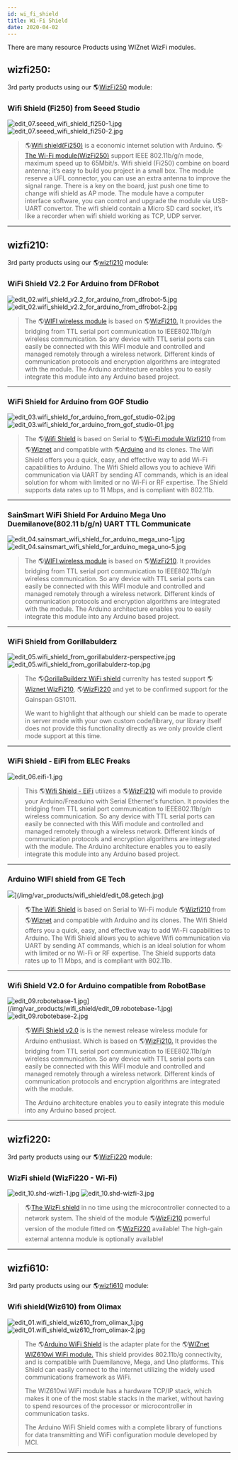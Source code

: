 ```yaml
---
id: wi_fi_shield
title: Wi-Fi Shield
date: 2020-04-02
---
```


There are many resource Products using WIZnet WizFi modules.

## wizfi250:

3rd party products using our 🌎[WizFi250](WizFi250.md)
module:  

### Wifi Shield (Fi250) from Seeed Studio

![edit\_07.seeed\_wifi\_shield\_fi250-1.jpg](/img/var_products/wifi_shield/edit_07.seeed_wifi_shield_fi250-1.jpg)
![edit\_07.seeed\_wifi\_shield\_fi250-2.jpg](/img/var_products/wifi_shield/edit_07.seeed_wifi_shield_fi250-2.jpg)

> 🌎[Wifi
> shield(Fi250)](http://www.seeedstudio.com/depot/Wifi-Shield-Fi250-p-1719.html?cPath=19_20)
> is a economic internet solution with Arduino. 🌎[The Wi-Fi
> module(WizFi250)](WizFi250.md) support IEEE 802.11b/g/n
> mode, maximum speed up to 65Mbit/s. Wifi shield (Fi250) combine on
> board antenna; it’s easy to build you project in a small box. The
> module reserve a UFL connector, you can use an extra antenna to
> improve the signal range. There is a key on the board, just push one
> time to change wifi shield as AP mode. The module have a computer
> interface software, you can control and upgrade the module via
> USB-UART convertor. The wifi shield contain a Micro SD card socket,
> it’s like a recorder when wifi shield working as TCP, UDP server.

-----
## wizfi210:

3rd party products using our
🌎[wizfi210](http://wiznet.co.kr/sub_modules/en/product/Product_Detail.asp?cate1=5&cate2=43&cate3=0&pid=1132)
module:  

### WiFi Shield V2.2 For Arduino from DFRobot

![edit\_02.wifi\_shield\_v2.2\_for\_arduino\_from\_dfrobot-5.jpg](/img/var_products/wifi_shield/edit_02.wifi_shield_v2.2_for_arduino_from_dfrobot-5.jpg)
![edit\_02.wifi\_shield\_v2.2\_for\_arduino\_from\_dfrobot-2.jpg](/img/var_products/wifi_shield/edit_02.wifi_shield_v2.2_for_arduino_from_dfrobot-2.jpg)

> The 🌎[WIFI wireless
> module](http://www.dfrobot.com/index.php?route=product/product&product_id=548#.UzzQSpaweUm)
> is based on
> 🌎[WizFi210.](http://wiznet.co.kr/sub_modules/en/product/Product_Detail.asp?cate1=5&cate2=43&cate3=0&pid=1132)
> It provides the bridging from TTL serial port communication to
> IEEE802.11b/g/n wireless communication. So any device with TTL serial
> ports can easily be connected with this WIFI module and controlled and
> managed remotely through a wireless network. Different kinds of
> communication protocols and encryption algorithms are integrated with
> the module. The Arduino architecture enables you to easily integrate
> this module into any Arduino based project.

-----

### WiFi Shield for Arduino from GOF Studio

![edit\_03.wifi\_shield\_for\_arduino\_from\_gof\_studio-02.jpg](/img/var_products/wifi_shield/edit_03.wifi_shield_for_arduino_from_gof_studio-02.jpg)
![edit\_03.wifi\_shield\_for\_arduino\_from\_gof\_studio-01.jpg](/img/var_products/wifi_shield/edit_03.wifi_shield_for_arduino_from_gof_studio-01.jpg)

> The 🌎[Wifi
> Shield](http://www.geekonfire.com/index.php?main_page=product_info&cPath=7_48&products_id=83&zenid=t0m9tqgkchfqumt47bh2rcp163)
> is based on Serial to 🌎[Wi-Fi module
> Wizfi210](http://wiznet.co.kr/sub_modules/en/product/Product_Detail.asp?cate1=5&cate2=43&cate3=0&pid=1132)
> from 🌎[Wiznet](http://wiznet.co.kr/Sub_Modules/en/) and compatible with
> 🌎[Arduino](http://arduino.cc/) and its clones. The Wifi Shield offers
> you a quick, easy, and effective way to add Wi-Fi capabilities to
> Arduino. The Wifi Shield allows you to achieve Wifi communication via
> UART by sending AT commands, which is an ideal solution for whom with
> limited or no Wi-Fi or RF expertise. The Shield supports data rates up
> to 11 Mbps, and is compliant with 802.11b.

-----
### SainSmart WiFi Shield For Arduino Mega Uno Duemilanove(802.11 b/g/n) UART TTL Communicate

![edit\_04.sainsmart\_wifi\_shield\_for\_arduino\_mega\_uno-1.jpg](/img/var_products/wifi_shield/edit_04.sainsmart_wifi_shield_for_arduino_mega_uno-1.jpg)
![edit\_04.sainsmart\_wifi\_shield\_for\_arduino\_mega\_uno-5.jpg](/img/var_products/wifi_shield/edit_04.sainsmart_wifi_shield_for_arduino_mega_uno-5.jpg)

> The 🌎[WIFI wireless
> module](http://www.sainsmart.com/sainsmart-wifi-shield-802-11b-g-for-arduino-mega-uno-duemilanove.html)
> is based on
> 🌎[WizFi210](http://wiznet.co.kr/sub_modules/en/product/Product_Detail.asp?cate1=5&cate2=43&cate3=0&pid=1132).
> It provides bridging from TTL serial port communication to
> IEEE802.11b/g/n wireless communication. So any device with TTL serial
> ports can easily be connected with this WIFI module and controlled and
> managed remotely through a wireless network. Different kinds of
> communication protocols and encryption algorithms are integrated with
> the module. The Arduino architecture enables you to easily integrate
> this module into any Arduino based project.

-----

### WiFi Shield from Gorillabulderz

![edit\_05.wifi\_shield\_from\_gorillabulderz-perspective.jpg](/img/var_products/wifi_shield/edit_05.wifi_shield_from_gorillabulderz-perspective.jpg)
![edit\_05.wifi\_shield\_from\_gorillabulderz-top.jpg](/img/var_products/wifi_shield/edit_05.wifi_shield_from_gorillabulderz-top.jpg)

> The 🌎[GorillaBuilderz WiFi
> shield](https://www.gorilladistribution.com.au/product/wifishield/)
> currenlty has tested support 🌎[Wiznet
> WizFi210](http://wiznet.co.kr/sub_modules/en/product/Product_Detail.asp?cate1=5&cate2=43&cate3=0&pid=1132),
> 🌎[WizFi220](http://wiznet.co.kr/sub_modules/en/product/Product_Detail.asp?cate1=5&cate2=43&cate3=0&pid=1134)
> and yet to be confirmed support for the Gainspan GS1011.
> 
> We want to highlight that although our shield can be made to operate
> in server mode with your own custom code/library, our library itself
> does not provide this functionality directly as we only provide client
> mode support at this time.

-----
### WiFi Shield - EiFi from ELEC Freaks

![edit\_06.eifi-1.jpg](/img/var_products/wifi_shield/edit_06.eifi-1.jpg)

> This 🌎[Wifi Shield -
> EiFi](http://www.elecfreaks.com/store/wifi-shield-eifi-p-500.html)
> utilizes a
> 🌎[WizFi210](http://wiznet.co.kr/sub_modules/en/product/Product_Detail.asp?cate1=5&cate2=43&cate3=0&pid=1132)
> wifi module to provide your Arduino/Freaduino with Serial Ethernet's
> function. It provides the bridging from TTL serial port communication
> to IEEE802.11b/g/n wireless communication. So any device with TTL
> serial ports can easily be connected with this Wifi module and
> controlled and managed remotely through a wireless network. Different
> kinds of communication protocols and encryption algorithms are
> integrated with the module. The Arduino architecture enables you to
> easily integrate this module into any Arduino based project.

-----

### Arduino WIFI shield from GE Tech

![](/oshw_using_wiznet/wifi/edit_08.getech.jpg)](/img/var_products/wifi_shield/edit_08.getech.jpg)

> 🌎[The Wifi
> Shield](http://www.geeetech.com/wiki/index.php/Arduino_WIFI_shield) is
> based on Serial to Wi-Fi module
> 🌎[Wizfi210](http://wiznet.co.kr/sub_modules/en/product/Product_Detail.asp?cate1=5&cate2=43&cate3=0&pid=1132)
> from 🌎[Wiznet](http://wiznet.co.kr/sub_modules/en/) and compatible with
> Arduino and its clones. The Wifi Shield offers you a quick, easy, and
> effective way to add Wi-Fi capabilities to Arduino. The Wifi Shield
> allows you to achieve Wifi communication via UART by sending AT
> commands, which is an ideal solution for whom with limited or no Wi-Fi
> or RF expertise. The Shield supports data rates up to 11 Mbps, and is
> compliant with 802.11b.

-----

### Wifi Shield V2.0 for Arduino compatible from RobotBase

![edit\_09.robotebase-1.jpg](/oshw_using_wiznet/wifi/edit_09.robotebase-1.jpg)](/img/var_products/wifi_shield/edit_09.robotebase-1.jpg)
![edit\_09.robotebase-2.jpg](/img/var_products/wifi_shield/edit_09.robotebase-2.jpg)

> 🌎[WiFi Shield
> v2.0](http://robotbase.en.alibaba.com/product/1263925434-210608942/Wifi_Shield_V2_0_for_Arduino_compatible.html)
> is is the newest release wireless module for Arduino enthusiast. Which
> is based on
> 🌎[WizFi210.](http://wiznet.co.kr/sub_modules/en/product/Product_Detail.asp?cate1=5&cate2=43&cate3=0&pid=1132)
> It provides the bridging from TTL serial port communication to
> IEEE802.11b/g/n wireless communication. So any device with TTL serial
> ports can easily be connected with this WIFI module and controlled and
> managed remotely through a wireless network. Different kinds of
> communication protocols and encryption algorithms are integrated with
> the module.
> 
> The Arduino architecture enables you to easily integrate this module
> into any Arduino based project.

-----
## wizfi220:

3rd party products using our
🌎[WizFi220](http://wiznet.co.kr/sub_modules/en/product/Product_Detail.asp?cate1=5&cate2=43&cate3=0&pid=1134)
module:  

### WizFi shield (WizFi220 - Wi-Fi)

![edit\_10.shd-wizfi-1.jpg](/img/var_products/wifi_shield/edit_10.shd-wizfi-1.jpg)
![edit\_10.shd-wizfi-3.jpg](/img/var_products/wifi_shield/edit_10.shd-wizfi-3.jpg)

> 🌎[The WizFi
> shield](http://shop.tavir.hu/product_info.php/fedpanelshield-wizfi-shield-wizfi220-wifi-p-100)
> in no time using the microcontroller connected to a network system.
> The shield of the module
> 🌎[WizFi210](http://wiznet.co.kr/sub_modules/en/product/Product_Detail.asp?cate1=5&cate2=43&cate3=0&pid=1132)
> powerful version of the module fitted on
> 🌎[WizFi220](http://wiznet.co.kr/sub_modules/en/product/Product_Detail.asp?cate1=5&cate2=43&cate3=0&pid=1134)
> available\! The high-gain external antenna module is optionally
> available\!

-----

## wizfi610:

3rd party products using our
🌎[wizfi610](http://wiznet.co.kr/sub_modules/en/product/Product_Detail.asp?cate1=5&cate2=43&cate3=0&pid=1055)
module:  

### Wifi shield(Wiz610) from Olimax

![edit\_01.wifi\_shield\_wiz610\_from\_olimax\_1.jpg](/img/var_products/wifi_shield/edit_01.wifi_shield_wiz610_from_olimax_1.jpg)
![edit\_01.wifi\_shield\_wiz610\_from\_olimax-2.jpg](/img/var_products/wifi_shield/edit_01.wifi_shield_wiz610_from_olimax-2.jpg)

> The 🌎[Arduino WiFi
> Shield](http://www.olimex.cl/product_info.php?products_id=768&product__name=Arduino_WiFi_Shield_%28WIZ610%29&language=en)
> is the adapter plate for the 🌎[WIZnet WIZ610wi WiFi
> module.](http://wiznet.co.kr/sub_modules/en/product/Product_Detail.asp?cate1=5&cate2=43&cate3=0&pid=1020)
> This shield provides 802.11b/g connectivity, and is compatible with
> Duemilanove, Mega, and Uno platforms. This Shield can easily connect
> to the internet utilizing the widely used communications framework as
> WiFi.
> 
> The WIZ610wi WiFi module has a hardware TCP/IP stack, which makes it
> one of the most stable stacks in the market, without having to spend
> resources of the processor or microcontroller in communication tasks.
> 
> The Arduino WiFi Shield comes with a complete library of functions for
> data transmitting and WiFi configuration module developed by MCI.

-----
